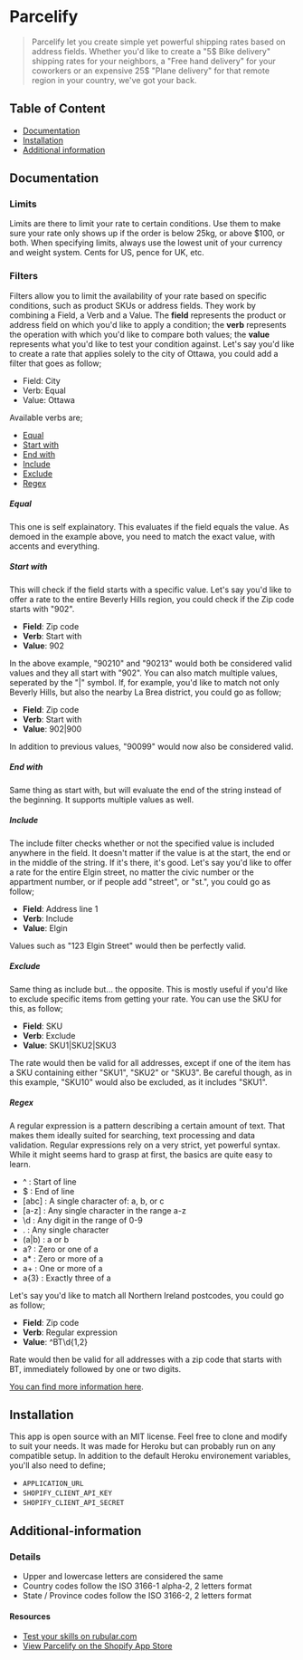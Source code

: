 # Parcelify

> Parcelify let you create simple yet powerful shipping rates based on address fields. Whether you'd like to create a "5$ Bike delivery" shipping rates for your neighbors, a "Free hand delivery" for your coworkers or an expensive 25$ "Plane delivery" for that remote region in your country, we've got your back.

## Table of Content

- [Documentation](#documentation)
- [Installation](#installation)
- [Additional information](#additional-information)

## Documentation

### Limits

Limits are there to limit your rate to certain conditions. Use them to make sure your rate only shows up if the order is below 25kg, or above $100, or both. When specifying limits, always use the lowest unit of your currency and weight system. Cents for US, pence for UK, etc.

### Filters

Filters allow you to limit the availability of your rate based on specific conditions, such as product SKUs or address fields. They work by combining a Field, a Verb and a Value. The **field** represents the product or address field on which you'd like to apply a condition; the **verb** represents the operation with which you'd like to compare both values; the **value** represents what you'd like to test your condition against. Let's say you'd like to create a rate that applies solely to the city of Ottawa, you could add a filter that goes as follow;

- Field: City
- Verb: Equal
- Value: Ottawa

Available verbs are;

- [Equal](#equal)
- [Start with](#start-with)
- [End with](#end-with)
- [Include](#include)
- [Exclude](#exclude)
- [Regex](#regex)

##### Equal

This one is self explainatory. This evaluates if the field equals the value. As demoed in the example above, you need to match the exact value, with accents and everything.

##### Start with

This will check if the field starts with a specific value. Let's say you'd like to offer a rate to the entire Beverly Hills region, you could check if the Zip code starts with "902".

- **Field**: Zip code
- **Verb**: Start with
- **Value**: 902

In the above example, "90210" and "90213" would both be considered valid values and they all start with "902". You can also match multiple values, seperated by the "|" symbol. If, for example, you'd like to match not only Beverly Hills, but also the nearby La Brea district, you could go as follow;

- **Field**: Zip code
- **Verb**: Start with
- **Value**: 902|900

In addition to previous values, "90099" would now also be considered valid.

##### End with

Same thing as start with, but will evaluate the end of the string instead of the beginning. It supports multiple values as well.

##### Include

The include filter checks whether or not the specified value is included anywhere in the field. It doesn't matter if the value is at the start, the end or in the middle of the string. If it's there, it's good. Let's say you'd like to offer a rate for the entire Elgin street, no matter the civic number or the appartment number, or if people add "street", or "st.", you could go as follow;

- **Field**: Address line 1
- **Verb**: Include
- **Value**: Elgin

Values such as "123 Elgin Street" would then be perfectly valid.


##### Exclude

Same thing as include but... the opposite. This is mostly useful if you'd like to exclude specific items from getting your rate. You can use the SKU for this, as follow;

- **Field**: SKU
- **Verb**: Exclude
- **Value**: SKU1|SKU2|SKU3

The rate would then be valid for all addresses, except if one of the item has a SKU containing either "SKU1", "SKU2" or "SKU3". Be careful though, as in this example, "SKU10" would also be excluded, as it includes "SKU1".


##### Regex

A regular expression is a pattern describing a certain amount of text. That makes them ideally suited for searching, text processing and data validation. Regular expressions rely on a very strict, yet powerful syntax. While it might seems hard to grasp at first, the basics are quite easy to learn.

- ^ : Start of line
- $ : End of line
- [abc]	: A single character of: a, b, or c
- [a-z] : Any single character in the range a-z
- \d : Any digit in the range of 0-9
- . : Any single character
- (a|b) : a or b
- a? : Zero or one of a
- a* : Zero or more of a
- a+ : One or more of a
- a{3} : Exactly three of a

Let's say you'd like to match all Northern Ireland postcodes, you could go as follow;

- **Field**: Zip code
- **Verb**: Regular expression
- **Value**: ^BT\d{1,2}

Rate would then be valid for all addresses with a zip code that starts with BT, immediately followed by one or two digits.

[You can find more information here](http://www.regular-expressions.info/lookaround.html).

## Installation

This app is open source with an MIT license. Feel free to clone and modify to suit your needs. It was made for Heroku but can probably run on any compatible setup. In addition to the default Heroku environement variables, you'll also need to define;

- `APPLICATION_URL`
- `SHOPIFY_CLIENT_API_KEY`
- `SHOPIFY_CLIENT_API_SECRET`

## Additional-information

### Details

- Upper and lowercase letters are considered the same
- Country codes follow the ISO 3166-1 alpha-2, 2 letters format
- State / Province codes follow the ISO 3166-2, 2 letters format

#### Resources

- [Test your skills on rubular.com](http://rubular.com/)
- [View Parcelify on the Shopify App Store](https://apps.shopify.com/parcelify)
